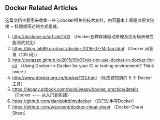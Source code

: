## Docker Related Articles

这篇文档主要用来收集一些与docker相关的技术文档，内容基本上都是以原文链接 + 标题或简述的方式组成。


1. http://dockone.io/article/1513 （Docker五种存储驱动原理及应用场景和性能测试对比）
2. https://blog.lab99.org/post/docker-2016-07-14-faq.html （Docker 问答录（100 问））
3. http://jpetazzo.github.io/2015/09/03/do-not-use-docker-in-docker-for-ci/ （Using Docker-in-Docker for your CI or testing environment? Think twice.）
4. http://www.docker.org.cn/docker/133.html （你应该知道的 5 个 Docker 工具）
5. https://legacy.gitbook.com/book/yeasy/docker_practice/details （Docker —— 从入门到实践）
6. https://github.com/xianlubird/mydocker （自己动手写Docker）
7. https://github.com/wsargent/docker-cheat-sheet （Docker Cheat Sheet）
